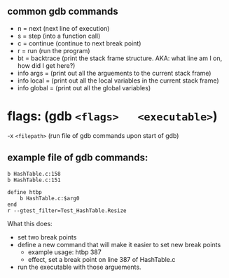 ## common gdb commands

- n = next (next line of execution)
- s = step (into a function call)
- c = continue (continue to next break point)
- r = run (run the program)
- bt = backtrace (print the stack frame structure. AKA: what line am I on, how did I get here?)
- info args = (print out all the arguements to the current stack frame)
- info local = (print out all the local variables in the current stack frame)
- info global = (print out all the global variables)




# flags: (gdb ```<flags>   <executable>```)
-x ```<filepath>``` (run file of gdb commands upon start of gdb)

## example file of gdb commands:
```gdb
b HashTable.c:158
b HashTable.c:151

define htbp
    b HashTable.c:$arg0
end
r --gtest_filter=Test_HashTable.Resize
```
What this does:
- set two break points
- define a new command that will make it easier to set new break points
  - example usage: htbp 387
  - effect, set a break point on line 387 of HashTable.c
- run the executable with those arguements.
